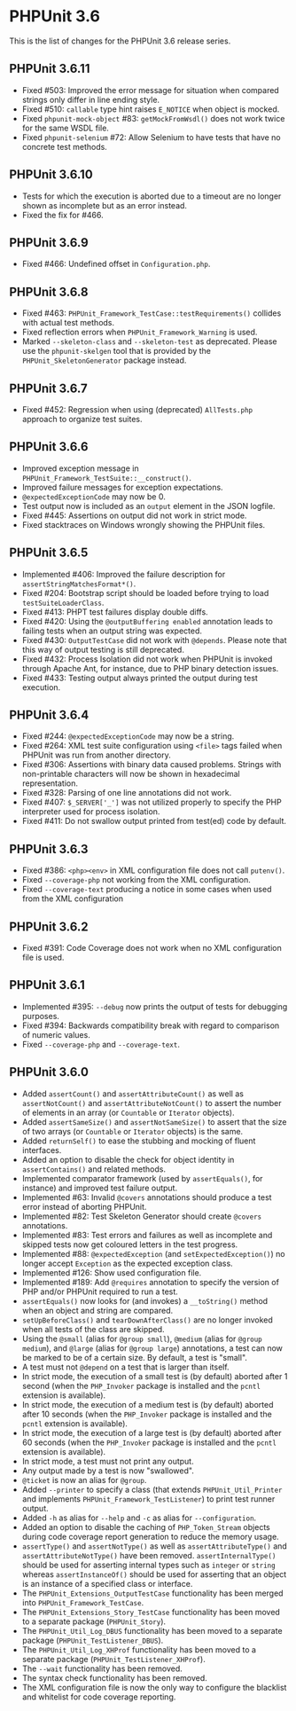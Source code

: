 PHPUnit 3.6
===========

This is the list of changes for the PHPUnit 3.6 release series.

PHPUnit 3.6.11
--------------

* Fixed #503: Improved the error message for situation when compared strings only differ in line ending style.
* Fixed #510: `callable` type hint raises `E_NOTICE` when object is mocked.
* Fixed `phpunit-mock-object` #83: `getMockFromWsdl()` does not work twice for the same WSDL file.
* Fixed `phpunit-selenium` #72: Allow Selenium to have tests that have no concrete test methods.

PHPUnit 3.6.10
--------------

* Tests for which the execution is aborted due to a timeout are no longer shown as incomplete but as an error instead.
* Fixed the fix for #466.

PHPUnit 3.6.9
-------------

* Fixed #466: Undefined offset in `Configuration.php`.

PHPUnit 3.6.8
-------------

* Fixed #463: `PHPUnit_Framework_TestCase::testRequirements()` collides with actual test methods.
* Fixed reflection errors when `PHPUnit_Framework_Warning` is used.
* Marked `--skeleton-class` and `--skeleton-test` as deprecated. Please use the `phpunit-skelgen` tool that is provided by the `PHPUnit_SkeletonGenerator` package instead.

PHPUnit 3.6.7
-------------

* Fixed #452: Regression when using (deprecated) `AllTests.php` approach to organize test suites.

PHPUnit 3.6.6
-------------

* Improved exception message in `PHPUnit_Framework_TestSuite::__construct()`.
* Improved failure messages for exception expectations.
* `@expectedExceptionCode` may now be 0.
* Test output now is included as an `output` element in the JSON logfile.
* Fixed #445: Assertions on output did not work in strict mode.
* Fixed stacktraces on Windows wrongly showing the PHPUnit files.

PHPUnit 3.6.5
-------------

* Implemented #406: Improved the failure description for `assertStringMatchesFormat*()`.
* Fixed #204: Bootstrap script should be loaded before trying to load `testSuiteLoaderClass`.
* Fixed #413: PHPT test failures display double diffs.
* Fixed #420: Using the `@outputBuffering enabled` annotation leads to failing tests when an output string was expected.
* Fixed #430: `OutputTestCase` did not work with `@depends`. Please note that this way of output testing is still deprecated.
* Fixed #432: Process Isolation did not work when PHPUnit is invoked through Apache Ant, for instance, due to PHP binary detection issues.
* Fixed #433: Testing output always printed the output during test execution.

PHPUnit 3.6.4
-------------

* Fixed #244: `@expectedExceptionCode` may now be a string.
* Fixed #264: XML test suite configuration using `<file>` tags failed when PHPUnit was run from another directory.
* Fixed #306: Assertions with binary data caused problems. Strings with non-printable characters will now be shown in hexadecimal representation.
* Fixed #328: Parsing of one line annotations did not work.
* Fixed #407: `$_SERVER['_']` was not utilized properly to specify the PHP interpreter used for process isolation.
* Fixed #411: Do not swallow output printed from test(ed) code by default.

PHPUnit 3.6.3
-------------

* Fixed #386: `<php><env>` in XML configuration file does not call `putenv()`.
* Fixed `--coverage-php` not working from the XML configuration.
* Fixed `--coverage-text` producing a notice in some cases when used from the XML configuration

PHPUnit 3.6.2
-------------

* Fixed #391: Code Coverage does not work when no XML configuration file is used.

PHPUnit 3.6.1
-------------

* Implemented #395: `--debug` now prints the output of tests for debugging purposes.
* Fixed #394: Backwards compatibility break with regard to comparison of numeric values.
* Fixed `--coverage-php` and `--coverage-text`.

PHPUnit 3.6.0
-------------

* Added `assertCount()` and `assertAttributeCount()` as well as `assertNotCount()` and `assertAttributeNotCount()` to assert the number of elements in an array (or `Countable` or `Iterator` objects).
* Added `assertSameSize()` and `assertNotSameSize()` to assert that the size of two arrays (or `Countable` or `Iterator` objects) is the same.
* Added `returnSelf()` to ease the stubbing and mocking of fluent interfaces.
* Added an option to disable the check for object identity in `assertContains()` and related methods.
* Implemented comparator framework (used by `assertEquals()`, for instance) and improved test failure output.
* Implemented #63: Invalid `@covers` annotations should produce a test error instead of aborting PHPUnit.
* Implemented #82: Test Skeleton Generator should create `@covers` annotations.
* Implemented #83: Test errors and failures as well as incomplete and skipped tests now get coloured letters in the test progress.
* Implemented #88: `@expectedException` (and `setExpectedException()`) no longer accept `Exception` as the expected exception class.
* Implemented #126: Show used configuration file.
* Implemented #189: Add `@requires` annotation to specify the version of PHP and/or PHPUnit required to run a test.
* `assertEquals()` now looks for (and invokes) a `__toString()` method when an object and string are compared.
* `setUpBeforeClass()` and `tearDownAfterClass()` are no longer invoked when all tests of the class are skipped.
* Using the `@small` (alias for `@group small`), `@medium` (alias for `@group medium`), and `@large` (alias for `@group large`) annotations, a test can now be marked to be of a certain size. By default, a test is "small".
* A test must not `@depend` on a test that is larger than itself.
* In strict mode, the execution of a small test is (by default) aborted after 1 second (when the `PHP_Invoker` package is installed and the `pcntl` extension is available).
* In strict mode, the execution of a medium test is (by default) aborted after 10 seconds (when the `PHP_Invoker` package is installed and the `pcntl` extension is available).
* In strict mode, the execution of a large test is (by default) aborted after 60 seconds (when the `PHP_Invoker` package is installed and the `pcntl` extension is available).
* In strict mode, a test must not print any output.
* Any output made by a test is now "swallowed".
* `@ticket` is now an alias for `@group`.
* Added `--printer` to specify a class (that extends `PHPUnit_Util_Printer` and implements `PHPUnit_Framework_TestListener`) to print test runner output.
* Added `-h` as alias for `--help` and `-c` as alias for `--configuration`.
* Added an option to disable the caching of `PHP_Token_Stream` objects during code coverage report generation to reduce the memory usage.
* `assertType()` and `assertNotType()` as well as `assertAttributeType()` and `assertAttributeNotType()` have been removed. `assertInternalType()` should be used for asserting internal types such as `integer` or `string` whereas `assertInstanceOf()` should be used for asserting that an object is an instance of a specified class or interface.
* The `PHPUnit_Extensions_OutputTestCase` functionality has been merged into `PHPUnit_Framework_TestCase`.
* The `PHPUnit_Extensions_Story_TestCase` functionality has been moved to a separate package (`PHPUnit_Story`).
* The `PHPUnit_Util_Log_DBUS` functionality has been moved to a separate package (`PHPUnit_TestListener_DBUS`).
* The `PHPUnit_Util_Log_XHProf` functionality has been moved to a separate package (`PHPUnit_TestListener_XHProf`).
* The `--wait` functionality has been removed.
* The syntax check functionality has been removed.
* The XML configuration file is now the only way to configure the blacklist and whitelist for code coverage reporting.
